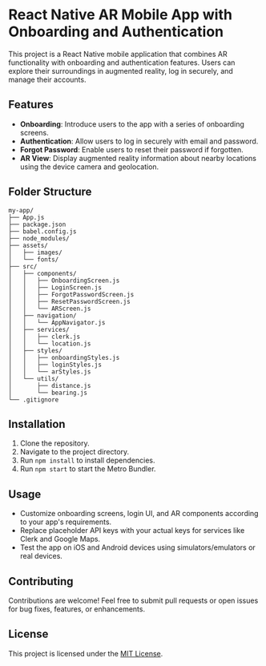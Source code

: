 # React Native AR Mobile App with Onboarding and Authentication

This project is a React Native mobile application that combines AR functionality with onboarding and authentication features. Users can explore their surroundings in augmented reality, log in securely, and manage their accounts.

## Features

- **Onboarding**: Introduce users to the app with a series of onboarding screens.
- **Authentication**: Allow users to log in securely with email and password.
- **Forgot Password**: Enable users to reset their password if forgotten.
- **AR View**: Display augmented reality information about nearby locations using the device camera and geolocation.

## Folder Structure

```
my-app/
├── App.js
├── package.json
├── babel.config.js
├── node_modules/
├── assets/
│   ├── images/
│   └── fonts/
├── src/
│   ├── components/
│   │   ├── OnboardingScreen.js
│   │   ├── LoginScreen.js
│   │   ├── ForgotPasswordScreen.js
│   │   ├── ResetPasswordScreen.js
│   │   └── ARScreen.js
│   ├── navigation/
│   │   └── AppNavigator.js
│   ├── services/
│   │   ├── clerk.js
│   │   └── location.js
│   ├── styles/
│   │   ├── onboardingStyles.js
│   │   ├── loginStyles.js
│   │   └── arStyles.js
│   └── utils/
│       ├── distance.js
│       └── bearing.js
└── .gitignore
```

## Installation

1. Clone the repository.
2. Navigate to the project directory.
3. Run `npm install` to install dependencies.
4. Run `npm start` to start the Metro Bundler.

## Usage

- Customize onboarding screens, login UI, and AR components according to your app's requirements.
- Replace placeholder API keys with your actual keys for services like Clerk and Google Maps.
- Test the app on iOS and Android devices using simulators/emulators or real devices.

## Contributing

Contributions are welcome! Feel free to submit pull requests or open issues for bug fixes, features, or enhancements.

## License

This project is licensed under the [MIT License](LICENSE).

